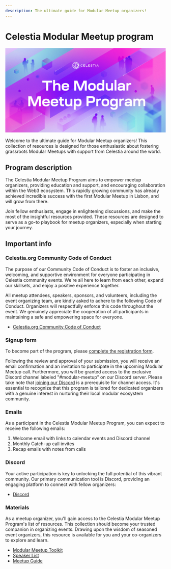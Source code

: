 ```yaml
---
description: The ultimate guide for Modular Meetup organizers!
---
```


# Celestia Modular Meetup program

![Modular Meetup Banner](/public/img/Celestia_Modular_meetup2.jpg)

Welcome to the ultimate guide for Modular Meetup organizers!
This collection of resources is designed for those enthusiastic
about fostering grassroots Modular Meetups with support from
Celestia around the world.

## Program description

The Celestia Modular Meetup Program aims to empower meetup
organizers, providing education and support, and encouraging
collaboration within the Web3 ecosystem. This rapidly growing
community has already achieved incredible success with the
first Modular Meetup in Lisbon, and will grow from there.

Join fellow enthusiasts, engage in enlightening discussions,
and make the most of the insightful resources provided. These
resources are designed to serve as a go-to playbook for meetup
organizers, especially when starting your journey.

## Important info

### Celestia.org Community Code of Conduct

The purpose of our Community Code of Conduct is to foster an
inclusive, welcoming, and supportive environment for everyone
participating in Celestia community events. We're all here to
learn from each other, expand our skillsets, and enjoy a positive
experience together.

All meetup attendees, speakers, sponsors, and volunteers, including
the event organizing team, are kindly asked to adhere to the following
Code of Conduct. Organizers will respectfully enforce this code
throughout the event. We genuinely appreciate the cooperation of all
participants in maintaining a safe and empowering space for everyone.

- [Celestia.org Community Code of Conduct](./coc.md)

### Signup form

To become part of the program, please
[complete the registration form](https://docs.google.com/forms/d/1ImYv2sOScgOb0GtWwXSv-ge8uVgO7aFYK42xutJcVtA/edit?usp=sharing_eil_m&ts=6572b6a4).

Following the review and approval of your submission, you will receive
an email confirmation and an invitation to participate in the upcoming
Modular Meetup call. Furthermore, you will be granted access to the
exclusive Discord channel labeled "#modular-meetup" on our Discord server.
Please take note that [joining our Discord](https://discord.com/invite/YsnTPcSfWQ/)
is a prerequisite for channel access. It's essential to recognize that
this program is tailored for dedicated organizers with a genuine interest
in nurturing their local modular ecosystem community.

### Emails

As a participant in the Celestia Modular Meetup Program, you
can expect to receive the following emails:

1. Welcome email with links to calendar events and Discord channel
2. Monthly Catch-up call invites
3. Recap emails with notes from calls

### Discord

Your active participation is key to unlocking the full potential
of this vibrant community. Our primary communication tool is Discord,
providing an engaging platform to connect with fellow organizers:

- [Discord](https://discord.com/invite/je7UVpDuDu)

### Materials

As a meetup organizer, you'll gain access to the Celestia Modular Meetup
Program's list of resources. This collection should become your trusted
companion in organizing events. Drawing upon the wisdom of seasoned event
organizers, this resource is available for you and your co-organizers
to explore and learn.

- [Modular Meetup Toolkit](./modular-meetup-toolkit.md)
- [Speaker List](./speaker-list.md)
- [Meetup Guide](./modular-meetup-guide.md)
